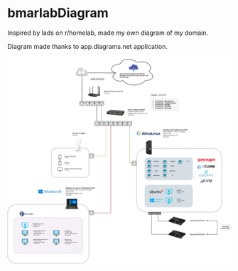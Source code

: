 # bmarlabDiagram
Inspired by lads on r/homelab, made my own diagram of my domain.

Diagram made thanks to app.diagrams.net application.

<img src="./bmarlab.drawio.png">
